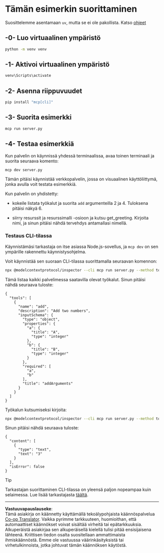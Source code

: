 <!--
CO_OP_TRANSLATOR_METADATA:
{
  "original_hash": "d4c162484df410632550a4a357d40341",
  "translation_date": "2025-09-03T16:11:10+00:00",
  "source_file": "03-GettingStarted/01-first-server/solution/python/README.md",
  "language_code": "fi"
}
-->
# Tämän esimerkin suorittaminen

Suosittelemme asentamaan `uv`, mutta se ei ole pakollista. Katso [ohjeet](https://docs.astral.sh/uv/#highlights)

## -0- Luo virtuaalinen ympäristö

```bash
python -m venv venv
```

## -1- Aktivoi virtuaalinen ympäristö

```bash
venv\Scripts\activate
```

## -2- Asenna riippuvuudet

```bash
pip install "mcp[cli]"
```

## -3- Suorita esimerkki

```bash
mcp run server.py
```

## -4- Testaa esimerkkiä

Kun palvelin on käynnissä yhdessä terminaalissa, avaa toinen terminaali ja suorita seuraava komento:

```bash
mcp dev server.py
```

Tämän pitäisi käynnistää verkkopalvelin, jossa on visuaalinen käyttöliittymä, jonka avulla voit testata esimerkkiä.

Kun palvelin on yhdistetty:

- kokeile listata työkalut ja suorita `add` argumenteilla 2 ja 4. Tuloksena pitäisi näkyä 6.

- siirry resurssit ja resurssimalli -osioon ja kutsu get_greeting. Kirjoita nimi, ja sinun pitäisi nähdä tervehdys antamallasi nimellä.

### Testaus CLI-tilassa

Käynnistämäsi tarkastaja on itse asiassa Node.js-sovellus, ja `mcp dev` on sen ympärille rakennettu käynnistysohjelma.

Voit käynnistää sen suoraan CLI-tilassa suorittamalla seuraavan komennon:

```bash
npx @modelcontextprotocol/inspector --cli mcp run server.py --method tools/list
```

Tämä listaa kaikki palvelimessa saatavilla olevat työkalut. Sinun pitäisi nähdä seuraava tuloste:

```text
{
  "tools": [
    {
      "name": "add",
      "description": "Add two numbers",
      "inputSchema": {
        "type": "object",
        "properties": {
          "a": {
            "title": "A",
            "type": "integer"
          },
          "b": {
            "title": "B",
            "type": "integer"
          }
        },
        "required": [
          "a",
          "b"
        ],
        "title": "addArguments"
      }
    }
  ]
}
```

Työkalun kutsumiseksi kirjoita:

```bash
npx @modelcontextprotocol/inspector --cli mcp run server.py --method tools/call --tool-name add --tool-arg a=1 --tool-arg b=2
```

Sinun pitäisi nähdä seuraava tuloste:

```text
{
  "content": [
    {
      "type": "text",
      "text": "3"
    }
  ],
  "isError": false
}
```

> [!TIP]
> Tarkastajan suorittaminen CLI-tilassa on yleensä paljon nopeampaa kuin selaimessa.
> Lue lisää tarkastajasta [täältä](https://github.com/modelcontextprotocol/inspector).

---

**Vastuuvapauslauseke**:  
Tämä asiakirja on käännetty käyttämällä tekoälypohjaista käännöspalvelua [Co-op Translator](https://github.com/Azure/co-op-translator). Vaikka pyrimme tarkkuuteen, huomioithan, että automaattiset käännökset voivat sisältää virheitä tai epätarkkuuksia. Alkuperäistä asiakirjaa sen alkuperäisellä kielellä tulisi pitää ensisijaisena lähteenä. Kriittisen tiedon osalta suositellaan ammattimaista ihmiskäännöstä. Emme ole vastuussa väärinkäsityksistä tai virhetulkinnoista, jotka johtuvat tämän käännöksen käytöstä.